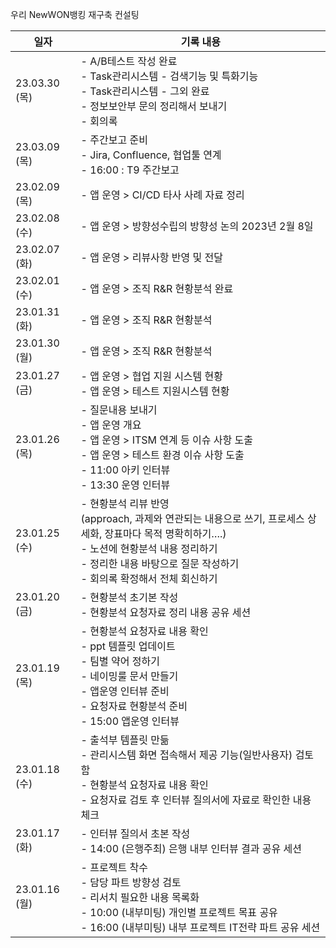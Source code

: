 우리 NewWON뱅킹 재구축 컨설팅

|일자|기록 내용|
|---|---|
|23.03.30 (목)|- A/B테스트 작성 완료  <br>- Task관리시스템 - 검색기능 및 특화기능  <br>- Task관리시스템 - 그외 완료  <br>- 정보보안부 문의 정리해서 보내기  <br>- 회의록|
|23.03.09 (목)|- 주간보고 준비  <br>- Jira, Confluence, 협업툴 연계  <br>- 16:00 : T9 주간보고|
|23.02.09 (목)|- 앱 운영 > CI/CD 타사 사례 자료 정리|
|23.02.08 (수)|- 앱 운영 > 방향성수립의 방향성 논의 2023년 2월 8일|
|23.02.07 (화)|- 앱 운영 > 리뷰사항 반영 및 전달|
|23.02.01 (수)|- 앱 운영 > 조직 R&R 현황분석 완료|
|23.01.31 (화)|- 앱 운영 > 조직 R&R 현황분석|
|23.01.30 (월)|- 앱 운영 > 조직 R&R 현황분석|
|23.01.27 (금)|- 앱 운영 > 협업 지원 시스템 현황  <br>- 앱 운영 > 테스트 지원시스템 현황|
|23.01.26 (목)|- 질문내용 보내기  <br>- 앱 운영 개요  <br>- 앱 운영 > ITSM 연계 등 이슈 사항 도출  <br>- 앱 운영 > 테스트 환경 이슈 사항 도출  <br>- 11:00 아키 인터뷰  <br>- 13:30 운영 인터뷰|
|23.01.25 (수)|- 현황분석 리뷰 반영  <br>(approach, 과제와 연관되는 내용으로 쓰기, 프로세스 상세화, 장표마다 목적 명확히하기….)  <br>- 노션에 현황분석 내용 정리하기  <br>- 정리한 내용 바탕으로 질문 작성하기  <br>- 회의록 확정해서 전체 회신하기|
|23.01.20 (금)|- 현황분석 초기본 작성  <br>- 현황분석 요청자료 정리 내용 공유 세션|
|23.01.19 (목)|- 현황분석 요청자료 내용 확인  <br>- ppt 템플릿 업데이트  <br>- 팀별 약어 정하기  <br>- 네이밍룰 문서 만들기  <br>- 앱운영 인터뷰 준비  <br>- 요청자료 현황분석 준비  <br>- 15:00 앱운영 인터뷰|
|23.01.18 (수)|- 출석부 템플릿 만듦  <br>- 관리시스템 화면 접속해서 제공 기능(일반사용자) 검토함  <br>- 현황분석 요청자료 내용 확인  <br>- 요청자료 검토 후 인터뷰 질의서에 자료로 확인한 내용 체크|
|23.01.17 (화)|- 인터뷰 질의서 초본 작성  <br>- 14:00 (은행주최) 은행 내부 인터뷰 결과 공유 세션|
|23.01.16 (월)|- 프로젝트 착수  <br>- 담당 파트 방향성 검토  <br>- 리서치 필요한 내용 목록화  <br>- 10:00 (내부미팅) 개인별 프로젝트 목표 공유  <br>- 16:00 (내부미팅) 내부 프로젝트 IT전략 파트 공유 세션|